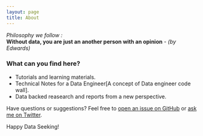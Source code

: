 ```yaml
---
layout: page
title: About
---
```


<p class="message">
  <i>Philosophy we follow :</i> <br>
  <b>Without data, you are just an another person with an opinion</b> - <i>(by Edwards)</i>
</p>

### What can you find here?

- Tutorials and learning materials.
- Technical Notes for a Data Engineer[A concept of Data engineer code wall].
- Data backed reasearch and reports from a new perspective.

Have questions or suggestions? Feel free to [open an issue on GitHub](https://github.com/poole/issues/new) or [ask me on Twitter](https://twitter.com/mdo).

Happy Data Seeking!
